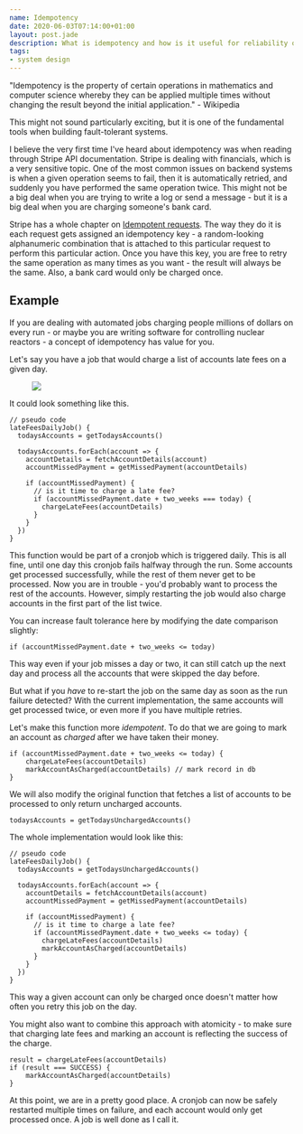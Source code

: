 ```yaml
---
name: Idempotency
date: 2020-06-03T07:14:00+01:00
layout: post.jade
description: What is idempotency and how is it useful for reliability of your scheduled jobs
tags:
- system design
---
```


"Idempotency is the property of certain operations in mathematics and computer science whereby they can be applied multiple times without changing the result beyond the initial application." - Wikipedia

This might not sound particularly exciting, but it is one of the fundamental tools when building fault-tolerant systems.

I believe the very first time I've heard about idempotency was when reading through Stripe API documentation. Stripe is dealing with financials, which is a very sensitive topic. One of the most common issues on backend systems is when a given operation seems to fail, then it is automatically retried, and suddenly you have performed the same operation twice. This might not be a big deal when you are trying to write a log or send a message - but it is a big deal when you are charging someone's bank card.

Stripe has a whole chapter on [Idempotent requests](https://stripe.com/docs/api/idempotent_requests). The way they do it is each request gets assigned an idempotency key - a random-looking alphanumeric combination that is attached to this particular request to perform this particular action. Once you have this key, you are free to retry the same operation as many times as you want - the result will always be the same. Also, a bank card would only be charged once.

## Example

If you are dealing with automated jobs charging people millions of dollars on every run - or maybe you are writing software for controlling nuclear reactors - a concept of idempotency has value for you.

Let's say you have a job that would charge a list of accounts late fees on a given day. 

<figure>
  <img src="https://alexsavin.me/photos/idempotency.png">
</figure>

It could look something like this.

```
// pseudo code
lateFeesDailyJob() {
  todaysAccounts = getTodaysAccounts()
  
  todaysAccounts.forEach(account => {
    accountDetails = fetchAccountDetails(account)
    accountMissedPayment = getMissedPayment(accountDetails)
    
    if (accountMissedPayment) {
      // is it time to charge a late fee?
      if (accountMissedPayment.date + two_weeks === today) {
        chargeLateFees(accountDetails)
      }
    }
  })
}
```

This function would be part of a cronjob which is triggered daily. This is all fine, until one day this cronjob fails halfway through the run. Some accounts get processed successfully, while the rest of them never get to be processed. Now you are in trouble - you'd probably want to process the rest of the accounts. However, simply restarting the job would also charge accounts in the first part of the list twice.

You can increase fault tolerance here by modifying the date comparison slightly:

```
if (accountMissedPayment.date + two_weeks <= today)
```

This way even if your job misses a day or two, it can still catch up the next day and process all the accounts that were skipped the day before.

But what if you _have_ to re-start the job on the same day as soon as the run failure detected? With the current implementation, the same accounts will get processed twice, or even more if you have multiple retries.

Let's make this function more _idempotent_. To do that we are going to mark an account as _charged_ after we have taken their money.

```
if (accountMissedPayment.date + two_weeks <= today) {
    chargeLateFees(accountDetails)
    markAccountAsCharged(accountDetails) // mark record in db
}
```

We will also modify the original function that fetches a list of accounts to be processed to only return uncharged accounts.

```
todaysAccounts = getTodaysUnchargedAccounts()
```

The whole implementation would look like this:

```
// pseudo code
lateFeesDailyJob() {
  todaysAccounts = getTodaysUnchargedAccounts()
  
  todaysAccounts.forEach(account => {
    accountDetails = fetchAccountDetails(account)
    accountMissedPayment = getMissedPayment(accountDetails)
    
    if (accountMissedPayment) {
      // is it time to charge a late fee?
      if (accountMissedPayment.date + two_weeks <= today) {
        chargeLateFees(accountDetails)
        markAccountAsCharged(accountDetails)
      }
    }
  })
}
```

This way a given account can only be charged once doesn't matter how often you retry this job on the day.

You might also want to combine this approach with atomicity - to make sure that charging late fees and marking an account is reflecting the success of the charge.

```
result = chargeLateFees(accountDetails)
if (result === SUCCESS) {
    markAccountAsCharged(accountDetails)
}
```

At this point, we are in a pretty good place. A cronjob can now be safely restarted multiple times on failure, and each account would only get processed once. A job is well done as I call it.